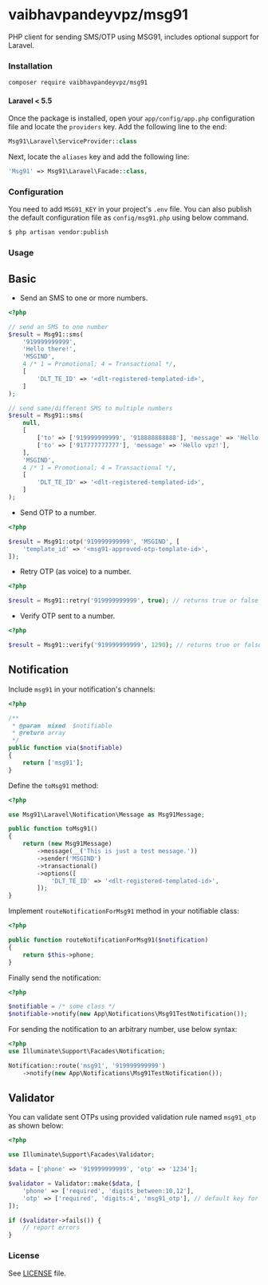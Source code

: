 # vaibhavpandeyvpz/msg91
PHP client for sending SMS/OTP using MSG91, includes optional support for Laravel.

### Installation

```bash
composer require vaibhavpandeyvpz/msg91
```

#### Laravel < 5.5
Once the package is installed, open your `app/config/app.php` configuration file and locate the `providers` key. Add the following line to the end:

```php
Msg91\Laravel\ServiceProvider::class
```

Next, locate the `aliases` key and add the following line:

```php
'Msg91' => Msg91\Laravel\Facade::class,
```

### Configuration
You need to add `MSG91_KEY` in your project's `.env` file. You can also publish the default configuration file as `config/msg91.php` using below command.

```bash
$ php artisan vendor:publish
```

### Usage

## Basic
- Send an SMS to one or more numbers.
```php
<?php

// send an SMS to one number
$result = Msg91::sms(
    '919999999999',
    'Hello there!',
    'MSGIND',
    4 /* 1 = Promotional; 4 = Transactional */,
    [
        'DLT_TE_ID' => '<dlt-registered-templated-id>',
    ]
);

// send same/different SMS to multiple numbers
$result = Msg91::sms(
    null,
    [
        ['to' => ['919999999999', '918888888888'], 'message' => 'Hello fellas!'],
        ['to' => ['917777777777'], 'message' => 'Hello vpz!'],
    ],
    'MSGIND',
    4 /* 1 = Promotional; 4 = Transactional */,
    [
        'DLT_TE_ID' => '<dlt-registered-templated-id>',
    ]
);
```

- Send OTP to a number.
```php
<?php

$result = Msg91::otp('919999999999', 'MSGIND', [
    'template_id' => '<msg91-approved-otp-template-id>',
]);
```

- Retry OTP (as voice) to a number.
```php
<?php

$result = Msg91::retry('919999999999', true); // returns true or false
```

- Verify OTP sent to a number.
```php
<?php

$result = Msg91::verify('919999999999', 1290); // returns true or false
```

## Notification
Include `msg91` in your notification's channels:
```php
<?php

/**
 * @param  mixed  $notifiable
 * @return array
 */
public function via($notifiable)
{
    return ['msg91'];
}
```

Define the `toMsg91` method:
```php
<?php

use Msg91\Laravel\Notification\Message as Msg91Message;

public function toMsg91()
{
    return (new Msg91Message)
        ->message(__('This is just a test message.'))
        ->sender('MSGIND')
        ->transactional()
        ->options([
            'DLT_TE_ID' => '<dlt-registered-templated-id>',
        ]);
}
```

Implement `routeNotificationForMsg91` method in your notifiable class:
```php
<?php

public function routeNotificationForMsg91($notification)
{
    return $this->phone;
}
```

Finally send the notification:
```php
<?php

$notifiable = /* some class */
$notifiable->notify(new App\Notifications\Msg91TestNotification());
```

For sending the notification to an arbitrary number, use below syntax:
```php
<?php
use Illuminate\Support\Facades\Notification;

Notification::route('msg91', '919999999999')
    ->notify(new App\Notifications\Msg91TestNotification());
```

## Validator
You can validate sent OTPs using provided validation rule named `msg91_otp` as shown below:
```php
<?php

use Illuminate\Support\Facades\Validator;

$data = ['phone' => '919999999999', 'otp' => '1234'];

$validator = Validator::make($data, [
    'phone' => ['required', 'digits_between:10,12'],
    'otp' => ['required', 'digits:4', 'msg91_otp'], // default key for source number is 'phone', you can customize this using 'msg91_otp:key_name'
]);

if ($validator->fails()) {
    // report errors
}
```

### License

See [LICENSE](LICENSE) file.
